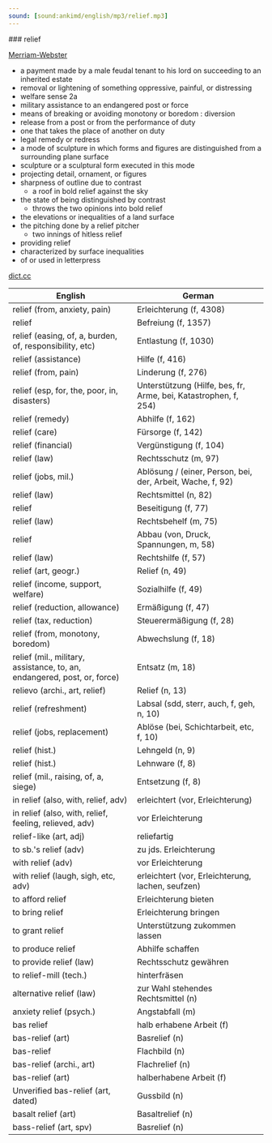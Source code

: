 ```yaml
---
sound: [sound:ankimd/english/mp3/relief.mp3]
---
```


\### relief

[Merriam-Webster](https://www.merriam-webster.com/dictionary/relief)

- a payment made by a male feudal tenant to his lord on succeeding to an inherited estate
- removal or lightening of something oppressive, painful, or distressing
- welfare sense 2a
- military assistance to an endangered post or force
- means of breaking or avoiding monotony or boredom : diversion
- release from a post or from the performance of duty
- one that takes the place of another on duty
- legal remedy or redress
- a mode of sculpture in which forms and figures are distinguished from a surrounding plane surface
- sculpture or a sculptural form executed in this mode
- projecting detail, ornament, or figures
- sharpness of outline due to contrast
    - a roof in bold relief against the sky
- the state of being distinguished by contrast
    - throws the two opinions into bold relief
- the elevations or inequalities of a land surface
- the pitching done by a relief pitcher
    - two innings of hitless relief
- providing relief
- characterized by surface inequalities
- of or used in letterpress

[dict.cc](https://www.dict.cc/relief)

| English        | German       |
| -------------- | ------------ |
| relief (from, anxiety, pain) | Erleichterung (f, 4308) |
| relief | Befreiung (f, 1357) |
| relief (easing, of, a, burden, of, responsibility, etc) | Entlastung (f, 1030) |
| relief (assistance) | Hilfe (f, 416) |
| relief (from, pain) | Linderung (f, 276) |
| relief (esp, for, the, poor, in, disasters) | Unterstützung (Hilfe, bes, fr, Arme, bei, Katastrophen, f, 254) |
| relief (remedy) | Abhilfe (f, 162) |
| relief (care) | Fürsorge (f, 142) |
| relief (financial) | Vergünstigung (f, 104) |
| relief (law) | Rechtsschutz (m, 97) |
| relief (jobs, mil.) | Ablösung / (einer, Person, bei, der, Arbeit, Wache, f, 92) |
| relief (law) | Rechtsmittel (n, 82) |
| relief | Beseitigung (f, 77) |
| relief (law) | Rechtsbehelf (m, 75) |
| relief | Abbau (von, Druck, Spannungen, m, 58) |
| relief (law) | Rechtshilfe (f, 57) |
| relief (art, geogr.) | Relief (n, 49) |
| relief (income, support, welfare) | Sozialhilfe (f, 49) |
| relief (reduction, allowance) | Ermäßigung (f, 47) |
| relief (tax, reduction) | Steuerermäßigung (f, 28) |
| relief (from, monotony, boredom) | Abwechslung (f, 18) |
| relief (mil., military, assistance, to, an, endangered, post, or, force) | Entsatz (m, 18) |
| relievo (archi., art, relief) | Relief (n, 13) |
| relief (refreshment) | Labsal (sdd, sterr, auch, f, geh, n, 10) |
| relief (jobs, replacement) | Ablöse (bei, Schichtarbeit, etc, f, 10) |
| relief (hist.) | Lehngeld (n, 9) |
| relief (hist.) | Lehnware (f, 8) |
| relief (mil., raising, of, a, siege) | Entsetzung (f, 8) |
| in relief (also, with, relief, adv) | erleichtert (vor, Erleichterung) |
| in relief (also, with, relief, feeling, relieved, adv) | vor Erleichterung |
| relief-like (art, adj) | reliefartig |
| to sb.'s relief (adv) | zu jds. Erleichterung |
| with relief (adv) | vor Erleichterung |
| with relief (laugh, sigh, etc, adv) | erleichtert (vor, Erleichterung, lachen, seufzen) |
| to afford relief | Erleichterung bieten |
| to bring relief | Erleichterung bringen |
| to grant relief | Unterstützung zukommen lassen |
| to produce relief | Abhilfe schaffen |
| to provide relief (law) | Rechtsschutz gewähren |
| to relief-mill (tech.) | hinterfräsen |
| alternative relief (law) | zur Wahl stehendes Rechtsmittel (n) |
| anxiety relief (psych.) | Angstabfall (m) |
| bas relief | halb erhabene Arbeit (f) |
| bas-relief (art) | Basrelief (n) |
| bas-relief | Flachbild (n) |
| bas-relief (archi., art) | Flachrelief (n) |
| bas-relief (art) | halberhabene Arbeit (f) |
| Unverified bas-relief (art, dated) | Gussbild (n) |
| basalt relief (art) | Basaltrelief (n) |
| bass-relief (art, spv) | Basrelief (n) |
